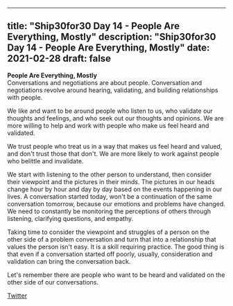 
---
title: "Ship30for30 Day 14 - People Are Everything, Mostly"
description: "Ship30for30 Day 14 - People Are Everything, Mostly"
date: 2021-02-28
draft: false
---

**People Are Everything, Mostly**  
Conversations and negotiations are about people. Conversation and negotiations revolve around hearing, validating, and building relationships with people.  

We like and want to be around people who listen to us, who validate our thoughts and feelings, and who seek out our thoughts and opinions. We are more willing to help and work with people who make us feel heard and validated. 

We trust people who treat us in a way that makes us feel heard and valued, and don't trust those that don't. We are more likely to work against people who belittle and invalidate.  

We start with listening to the other person to understand, then consider their viewpoint and the pictures in their minds. The pictures in our heads change hour by hour and day by day based on the events happening in our lives. A conversation started today, won't be a continuation of the same conversation tomorrow, because our emotions and problems have changed. We need to constantly be monitoring the perceptions of others through listening, clarifying questions, and empathy.  

Taking time to consider the viewpoint and struggles of a person on the other side of a problem conversation and turn that into a relationship that values the person isn't easy. It is a skill requiring practice. The good thing is that even if a conversation started off poorly, usually, consideration and validation can bring the conversation back.  

Let's remember there are people who want to be heard and validated on the other side of our conversations.   


[Twitter](https://twitter.com/hippiebikeracer/status/1366030657017774083?s=20)
